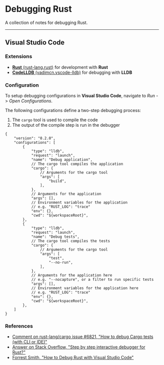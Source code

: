 # Debugging Rust

A collection of notes for debugging Rust.

---

## Visual Studio Code

### Extensions

- [**Rust** (rust-lang.rust)](https://marketplace.visualstudio.com/items?itemName=rust-lang.rust) for development with **Rust**
- [**CodeLLDB** (vadimcn.vscode-lldb)](https://marketplace.visualstudio.com/items?itemName=vadimcn.vscode-lldb) for debugging with **LLDB**

### Configuration

To setup debugging configurations in **Visual Studio Code**, navigate to *Run* -> *Open Configurations*.

The following configurations define a two-step debugging process:
1. The `cargo` tool is used to compile the code
2. The output of the compile step is run in the debugger

```
{
    "version": "0.2.0",
    "configurations": [
        {
            "type": "lldb",
            "request": "launch",
            "name": "Debug application",
            // The cargo tool compiles the application
            "cargo": {
                // Arguments for the cargo tool
                "args": [
                    "build",
                ],
            },
            // Arguments for the application
            "args": [],
            // Environment variables for the application
            // e.g. "RUST_LOG": "trace"
            "env": {},
            "cwd": "${workspaceRoot}",
        },
        {
            "type": "lldb",
            "request": "launch",
            "name": "Debug tests",
            // The cargo tool compiles the tests
            "cargo": {
                // Arguments for the cargo tool
                "args": [
                    "test",
                    "--no-run",
                ],
            },
            // Arguments for the application here
            // e.g. "--nocapture", or a filter to run specific tests
            "args": [],
            // Environment variables for the application here
            // e.g. "RUST_LOG": "trace"
            "env": {},
            "cwd": "${workspaceRoot}",
        },
    ]
}
```

### References

- [Comment on rust-lang/cargo issue #6821, "How to debug Cargo tests (with CLI or IDE)"](https://github.com/rust-lang/cargo/issues/6821#issuecomment-479983260)
- [Answer on Stack Overflow, "Step by step interactive debugger for Rust?"](https://stackoverflow.com/a/52273254)
- [Forrest Smith, "How to Debug Rust with Visual Studio Code"](https://forrestthewoods.com/blog/how-to-debug-rust-with-visual-studio-code/)